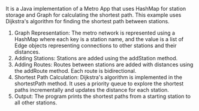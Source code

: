 It is a Java implementation of a Metro App that uses HashMap for station storage and Graph for calculating the shortest path. This example uses Dijkstra's algorithm for finding the shortest path between stations.
1. Graph Representation:
The metro network is represented using a HashMap where each key is a station name, and the value is a list of Edge objects representing connections to other stations and their distances.
2. Adding Stations:
Stations are added using the addStation method.
3. Adding Routes:
Routes between stations are added with distances using the addRoute method. Each route is bidirectional.
4. Shortest Path Calculation:
Dijkstra's algorithm is implemented in the shortestPath method. It uses a priority queue to explore the shortest paths incrementally and updates the distance for each station.
5. Output:
The program prints the shortest paths from a starting station to all other stations.
